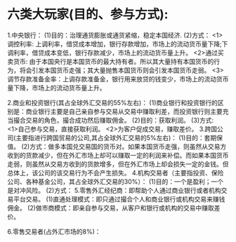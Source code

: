 # 六类大玩家(目的、参与方式): 
  1.中央银行：
    (1)目的：治理通货膨胀或通货紧缩，稳定本国经济.
    (2)方式：
       <1>调控利率: 上调利率，借贷成本增加，银行存款增加，市场上的流动货币量下降;下调利率，借贷成本变低，银行存款减少，市场上的流动货币量上升。
       <2>通过买卖货币: 由于本国央行是本国货币的最大持有者。所以其大量持有本国货币的行为，将会引发本国货币走强；其大量抛售本国货币则会引发本国货币走弱。
       <3>调节存款准备金率：上调存款准备金，银行用来放贷的钱变少，市场上的流动货币量下降，市场上的流动货币量上升。

  2.商业和投资银行(其占全球外汇交易的55%左右)：
    (1)商业银行和投资银行的区别是：商业银行主要是自己亲自参与交易从交易中赚取利差，而投资银行则主要充当撮合交易的角色，撮合成功然后赚取佣金。
    (2)目的：获取利润。
    (3)方式:  
      <1>自己参与交易，直接获取利润。
      <2>为客户促成交易，赚取差价。
  3.跨国公司(主要指进行跨国贸易的公司,其占全球外汇交易的5%左右)：
    (1)目的：套期保值。
    (2)方式：做多本国兑交易国的货币对。如果本国货币走强，则虽然从交易方收到的货款减少，但在外汇市场上却可以赚取一定的利润来补偿。而如果本国货币走弱，则虽然从交易方收到的货款增多，但在外汇市场上却会损失一定的金钱。但总体上，该公司的该交易行为不会产生损失。
  4.机构交易者（主要指投资、保险公司、各种基金公司，其占全球外汇交易的30%）：
    (1)目的：一个是盈利；一个是对冲风险。
    (2)方式：
  5.零售外汇经纪商：即帮助个人通过商业银行或者机构交易平台交易。
    (1)直通处理模式：即只通过撮合个人和商业银行或机构交易来赚钱佣金。
    (2)做市商模式：即亲自参与交易，从客户和银行或机构的交易中赚取差价。

  6.零售交易者(占外汇市场的8%)：
